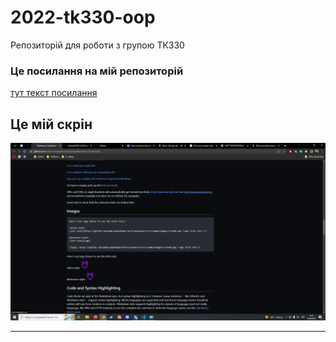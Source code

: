 # 2022-tk330-oop
Репозиторій для роботи з групою ТК330

### Це посилання на мій репозиторій
[тут текст посилання](https://github.com/BobasB/2022-tk330-oop)


## Це мій скрін
![any text](https://github.com/BobasB/2022-tk330-oop/raw/main/images/scr_1.png)

---
